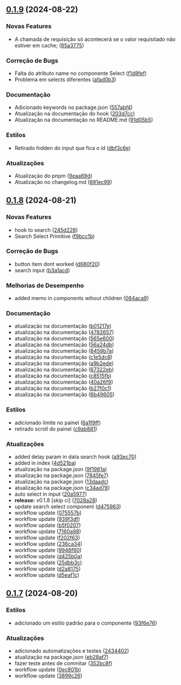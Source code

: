 ## [0.1.9](https://github.com/KingTimer12/simple-search-dropdown/compare/v0.1.8...v0.1.9) (2024-08-22)


### Novas Features

* A chamada de requisição só acontecerá se o valor requisitado não estiver em cache; ([85a3775](https://github.com/KingTimer12/simple-search-dropdown/commit/85a3775a65c6ff42511dccab637b90c4519f2193))


### Correção de Bugs

* Falta do atributo name no componente Select ([f1d8fef](https://github.com/KingTimer12/simple-search-dropdown/commit/f1d8fef3b0cb20a22d3cea37b1c20fa6fdf0133a))
* Problema em selects diferentes ([afad0b3](https://github.com/KingTimer12/simple-search-dropdown/commit/afad0b37483ab68e1856d2c3543dc0053c5604ac))


### Documentação

* Adicionado keywords no package.json ([557abf4](https://github.com/KingTimer12/simple-search-dropdown/commit/557abf4b72ace6068854c411d36daa5e21677d2a))
* Atualização na documentação do hook ([203d7cc](https://github.com/KingTimer12/simple-search-dropdown/commit/203d7cc7b494899888a9d2fb2a1de43d55da80c1))
* Atualização na documentação no README.md ([91d05b5](https://github.com/KingTimer12/simple-search-dropdown/commit/91d05b5fb7fb79d44f4bd637c22dc06555f74c26))


### Estilos

* Retirado hidden do input que fica o id ([dbf3c6e](https://github.com/KingTimer12/simple-search-dropdown/commit/dbf3c6e78cd8ec82584d0eabc0e9a37af07be40a))


### Atualizações

* Atualização do pnpm ([9eaa69d](https://github.com/KingTimer12/simple-search-dropdown/commit/9eaa69d24cb8531f4c8c78f1b269e3922d6af2bb))
* Atualização no changelog.md ([691ec99](https://github.com/KingTimer12/simple-search-dropdown/commit/691ec99b878ec3f4ba7a217109cdb9c80633a862))

## [0.1.8](https://github.com/KingTimer12/simple-search-dropdown/compare/v0.1.7...v0.1.8) (2024-08-21)


### Novas Features

* hook to search ([245d228](https://github.com/KingTimer12/simple-search-dropdown/commit/245d228a025847908babd95873af8b8bf329feb9))
* Search Select Primitive ([f9bcc1b](https://github.com/KingTimer12/simple-search-dropdown/commit/f9bcc1b7902c18ca09cc4c7fa3462b1abd973fcb))


### Correção de Bugs

* button item dont worked ([d680f20](https://github.com/KingTimer12/simple-search-dropdown/commit/d680f203bdb9eff949348c403e91b6ce63917221))
* search input ([b3a1acd](https://github.com/KingTimer12/simple-search-dropdown/commit/b3a1acd04a0070962823b59359030febc8d48c1c))


### Melhorias de Desempenho

* added memo in components wihout children ([084aca9](https://github.com/KingTimer12/simple-search-dropdown/commit/084aca9b63acde3a91b12060cbb712ae02e4b2f6))


### Documentação

* atualização na documentação ([b01217e](https://github.com/KingTimer12/simple-search-dropdown/commit/b01217e2d777673e3a34a501942d0e940660ec22))
* atualização na documentação ([4782657](https://github.com/KingTimer12/simple-search-dropdown/commit/478265783ffe5cebd5d23f2d12ecd39aec76b6db))
* atualização na documentação ([565e600](https://github.com/KingTimer12/simple-search-dropdown/commit/565e600308ca0c5f012a5fae8670cedd753b2dd9))
* atualização na documentação ([56a24db](https://github.com/KingTimer12/simple-search-dropdown/commit/56a24db1a06d7c0138c6648111dbb5472c0059ef))
* atualização na documentação ([8459b7a](https://github.com/KingTimer12/simple-search-dropdown/commit/8459b7a600e312f6603f931d9f50d8ea8b49e936))
* atualização na documentação ([c1e5dc8](https://github.com/KingTimer12/simple-search-dropdown/commit/c1e5dc8dee30a4c9fa4acdc958f1644fe64781bd))
* atualização na documentação ([a9b2ede](https://github.com/KingTimer12/simple-search-dropdown/commit/a9b2ede5caf0cce264865a99b62064aca8186b2f))
* atualização na documentação ([67322eb](https://github.com/KingTimer12/simple-search-dropdown/commit/67322eb58326ae03974ecd293d0192b50ba3a8da))
* atualização na documentação ([c8515fb](https://github.com/KingTimer12/simple-search-dropdown/commit/c8515fba5620dd501d06487260a5f8f334512940))
* atualização na documentação ([40a26f9](https://github.com/KingTimer12/simple-search-dropdown/commit/40a26f9df19e10b96bed2c695e7643d2cf502cf6))
* atualização na documentação ([b27f0c1](https://github.com/KingTimer12/simple-search-dropdown/commit/b27f0c144668adeeae032fff2f80dc8ee622d1a0))
* atualização na documentação ([6b49605](https://github.com/KingTimer12/simple-search-dropdown/commit/6b4960564e9ab3fb6ea2e6e712d813e5cce0e415))


### Estilos

* adicionado limite no painel ([6a1f9ff](https://github.com/KingTimer12/simple-search-dropdown/commit/6a1f9ff8aea76a67de769febc3be0ee0ae083353))
* retirado scroll do painel ([c9ab881](https://github.com/KingTimer12/simple-search-dropdown/commit/c9ab88162f07d354d627f0111859753715247e36))


### Atualizações

* added delay param in data search hook ([a93ec70](https://github.com/KingTimer12/simple-search-dropdown/commit/a93ec705428d7aca1ee388d5193972a01b7676e0))
* added in index ([4d521ba](https://github.com/KingTimer12/simple-search-dropdown/commit/4d521ba11f21c34d279e292cc299d6cfb8c1ff3a))
* atualização na package.json ([9f1981a](https://github.com/KingTimer12/simple-search-dropdown/commit/9f1981a4f10313cf81a36f04772e9b5ccfd365dc))
* atualização na package.json ([7845fe7](https://github.com/KingTimer12/simple-search-dropdown/commit/7845fe7b66bdeaf726fe423e20b5c942fac37741))
* atualização na package.json ([13daadc](https://github.com/KingTimer12/simple-search-dropdown/commit/13daadc2a111888acd504d65f2afabf4b876a4d3))
* atualização na package.json ([c34ad78](https://github.com/KingTimer12/simple-search-dropdown/commit/c34ad782cf772dd955a5afdbe3ab86f7578c71be))
* auto select in input ([20a5977](https://github.com/KingTimer12/simple-search-dropdown/commit/20a5977e5fe1c151ab6fba3296b502db59237a0f))
* **release:** v0.1.8 [skip ci] ([7028a28](https://github.com/KingTimer12/simple-search-dropdown/commit/7028a282ecc9f9846d1f53bf285fb21b3a3d7242))
* update search select component ([d475963](https://github.com/KingTimer12/simple-search-dropdown/commit/d4759639bbce7b750ed6c39885e2fa241226d1af))
* workflow update ([075557b](https://github.com/KingTimer12/simple-search-dropdown/commit/075557bd0a9cc2eb73204adb88bd4fd14707e981))
* workflow update ([939f3df](https://github.com/KingTimer12/simple-search-dropdown/commit/939f3dfd038cf5a3662078c7eb0297f29f92cadb))
* workflow update ([b5f0207](https://github.com/KingTimer12/simple-search-dropdown/commit/b5f020796615abbab650466d0149133c56a28526))
* workflow update ([7160a98](https://github.com/KingTimer12/simple-search-dropdown/commit/7160a984e3d856c43ded43aba7e5e76efde05ee3))
* workflow update ([f202f63](https://github.com/KingTimer12/simple-search-dropdown/commit/f202f63a856ac4bdf2c3b21ecf8417419d68dce3))
* workflow update ([236ca34](https://github.com/KingTimer12/simple-search-dropdown/commit/236ca34b77e45e14294e43d14ce222104a7f1280))
* workflow update ([9948f60](https://github.com/KingTimer12/simple-search-dropdown/commit/9948f60d72e4292cca5e60d14495959ef893d095))
* workflow update ([d425b0a](https://github.com/KingTimer12/simple-search-dropdown/commit/d425b0a3010158572d5ddd268e257df58c85f1d9))
* workflow update ([25dbb3c](https://github.com/KingTimer12/simple-search-dropdown/commit/25dbb3c503da7a937932a83981105e6580ed6071))
* workflow update ([d2a8175](https://github.com/KingTimer12/simple-search-dropdown/commit/d2a8175e269a39ac1314c881ec6c3a4de96b982d))
* workflow update ([d5eaf1c](https://github.com/KingTimer12/simple-search-dropdown/commit/d5eaf1c7062c36a55ac6077bae36f364d32c3a11))

## [0.1.7](https://github.com/KingTimer12/simple-search-dropdown/compare/24344028c4d074e37372e965c0c3f1b642bd2302...v0.1.7) (2024-08-20)


### Estilos

* adicionado um estilo padrão para o componente ([93f6e76](https://github.com/KingTimer12/simple-search-dropdown/commit/93f6e76e13068d75770dae8ab3c3cf47c4ad9946))


### Atualizações

* adicionado automatizações e testes ([2434402](https://github.com/KingTimer12/simple-search-dropdown/commit/24344028c4d074e37372e965c0c3f1b642bd2302))
* atualização na package.json ([eb28af7](https://github.com/KingTimer12/simple-search-dropdown/commit/eb28af768485dbaa51aeba8eeca489aaee78fe19))
* fazer teste antes de commitar ([352bc8f](https://github.com/KingTimer12/simple-search-dropdown/commit/352bc8fd7ac2e54c343e726952165c47daaae374))
* workflow update ([0ec801b](https://github.com/KingTimer12/simple-search-dropdown/commit/0ec801be636756941b522571625034e355d82599))
* workflow update ([3899c26](https://github.com/KingTimer12/simple-search-dropdown/commit/3899c26dfeb3aef2eb13d634e57f63214fb6b8b5))

